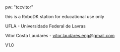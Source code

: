 pw: "tccvitor"

this is a RoboDK station for educational use only




UFLA - Universidade Federal de Lavras

Vitor Costa Laudares - vitor.laudares.eng@gmail.com

V1.0
